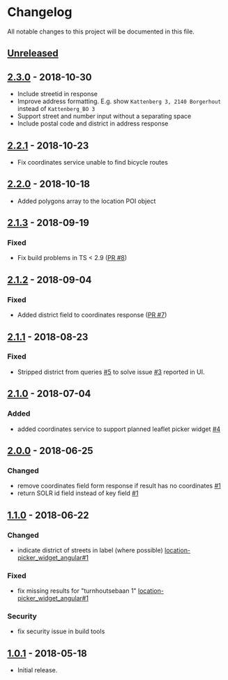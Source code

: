 # Changelog

All notable changes to this project will be documented in this file.

## [Unreleased]

<!--
"### Added" for new features.
"### Changed" for changes in existing functionality.
"### Deprecated" for soon-to-be removed features.
"### Removed" for now removed features.
"### Fixed" for any bug fixes.
"### Security" in case of vulnerabilities.
-->

## [2.3.0] - 2018-10-30

- Include streetid in response
- Improve address formatting. E.g. show `Kattenberg 3, 2140 Borgerhout` instead of `Kattenberg_BO 3`
- Support street and number input without a separating space
- Include postal code and district in address response

## [2.2.1] - 2018-10-23

- Fix coordinates service unable to find bicycle routes

## [2.2.0] - 2018-10-18

- Added polygons array to the location POI object

## [2.1.3] - 2018-09-19

### Fixed

- Fix build problems in TS < 2.9 ([PR #8](https://github.com/digipolisantwerp/location-picker_service_nodejs/pull/8))

## [2.1.2] - 2018-09-04

### Fixed

- Added district field to coordinates response ([PR #7](https://github.com/digipolisantwerp/location-picker_service_nodejs/pull/7))

## [2.1.1] - 2018-08-23

### Fixed

- Stripped district from queries [#5](https://github.com/digipolisantwerp/location-picker_service_nodejs/issues/5) to solve issue [#3](https://github.com/digipolisantwerp/location-picker_widget_angular/issues/3) reported in UI.

## [2.1.0] - 2018-07-04

### Added

- added coordinates service to support planned leaflet picker widget [#4](https://github.com/digipolisantwerp/location-picker_service_nodejs/issues/4)

## [2.0.0] - 2018-06-25

### Changed

- remove coordinates field form response if result has no coordinates [#1](https://github.com/digipolisantwerp/location-picker_service_nodejs/issues/1)
- return SOLR id field instead of key field [#1](https://github.com/digipolisantwerp/location-picker_service_nodejs/issues/1)

## [1.1.0] - 2018-06-22

### Changed

- indicate district of streets in label (where possible) [location-picker_widget_angular#1](https://github.com/digipolisantwerp/location-picker_widget_angular/issues/1)

### Fixed

- fix missing results for "turnhoutsebaan 1" [location-picker_widget_angular#1](https://github.com/digipolisantwerp/location-picker_widget_angular/issues/1)

### Security

- fix security issue in build tools

## [1.0.1] - 2018-05-18

- Initial release.

[Unreleased]: https://github.com/digipolisantwerp/location-picker_service_nodejs/compare/v2.3.0...HEAD
[2.3.0]: https://github.com/digipolisantwerp/location-picker_service_nodejs/compare/v2.2.1...v2.3.0
[2.2.1]: https://github.com/digipolisantwerp/location-picker_service_nodejs/compare/v2.2.0...v2.2.1
[2.2.0]: https://github.com/digipolisantwerp/location-picker_service_nodejs/compare/v2.1.3...v2.2.0
[2.1.3]: https://github.com/digipolisantwerp/location-picker_service_nodejs/compare/v2.1.2...v2.1.3
[2.1.2]: https://github.com/digipolisantwerp/location-picker_service_nodejs/compare/v2.1.1...v2.1.2
[2.1.1]: https://github.com/digipolisantwerp/location-picker_service_nodejs/compare/v2.1.0...v2.1.1
[2.1.0]: https://github.com/digipolisantwerp/location-picker_service_nodejs/compare/v2.0.0...v2.1.0
[2.0.0]: https://github.com/digipolisantwerp/location-picker_service_nodejs/compare/v1.1.0...v2.0.0
[1.1.0]: https://github.com/digipolisantwerp/location-picker_service_nodejs/compare/v1.0.1...v1.1.0
[1.0.1]: https://github.com/digipolisantwerp/location-picker_service_nodejs/compare/v0.0.1...v1.0.1
